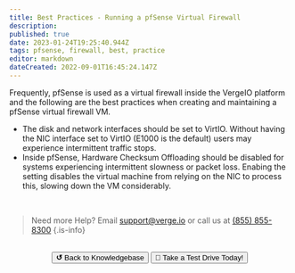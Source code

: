 ```yaml
---
title: Best Practices - Running a pfSense Virtual Firewall
description: 
published: true
date: 2023-01-24T19:25:40.944Z
tags: pfsense, firewall, best, practice
editor: markdown
dateCreated: 2022-09-01T16:45:24.147Z
---
```


Frequently, pfSense is used as a virtual firewall inside the VergeIO platform and the following are the best practices when creating and maintaining a pfSense virtual firewall VM.

- The disk and network interfaces should be set to VirtIO. Without having the NIC interface set to VirtIO (E1000 is the default) users may experience intermittent traffic stops.
- Inside pfSense, Hardware Checksum Offloading should be disabled for systems experiencing intermittent slowness or packet loss. Enabing the setting disables the virtual machine from relying on the NIC to process this, slowing down the VM considerably.

<br>

> Need more Help? Email <a href="mailto:support@verge.io?subject=Support Inquiry" target="_blank" rel="noopener noreferrer">support@verge.io</a> or call us at <a href="tel:+855-855-8300">(855) 855-8300</a>
{.is-info}

<br>
<div style="text-align: center">
  <a href="https://wiki.verge.io/en/public/kb"><button class="button-grey"> <b>↺</b> Back to Knowledgebase</button></a>
<a href="https://www.verge.io/test-drive"><button class="button-orange">🚗 Take a Test Drive Today!</button></a>
</div>